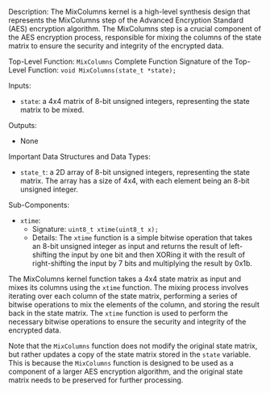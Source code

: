 Description:
The MixColumns kernel is a high-level synthesis design that represents the MixColumns step of the Advanced Encryption Standard (AES) encryption algorithm. The MixColumns step is a crucial component of the AES encryption process, responsible for mixing the columns of the state matrix to ensure the security and integrity of the encrypted data.

Top-Level Function: `MixColumns`
Complete Function Signature of the Top-Level Function: `void MixColumns(state_t *state);`

Inputs:
- `state`: a 4x4 matrix of 8-bit unsigned integers, representing the state matrix to be mixed.

Outputs:
- None

Important Data Structures and Data Types:
- `state_t`: a 2D array of 8-bit unsigned integers, representing the state matrix. The array has a size of 4x4, with each element being an 8-bit unsigned integer.

Sub-Components:
- `xtime`:
    - Signature: `uint8_t xtime(uint8_t x);`
    - Details: The `xtime` function is a simple bitwise operation that takes an 8-bit unsigned integer as input and returns the result of left-shifting the input by one bit and then XORing it with the result of right-shifting the input by 7 bits and multiplying the result by 0x1b.

The MixColumns kernel function takes a 4x4 state matrix as input and mixes its columns using the `xtime` function. The mixing process involves iterating over each column of the state matrix, performing a series of bitwise operations to mix the elements of the column, and storing the result back in the state matrix. The `xtime` function is used to perform the necessary bitwise operations to ensure the security and integrity of the encrypted data.

Note that the `MixColumns` function does not modify the original state matrix, but rather updates a copy of the state matrix stored in the `state` variable. This is because the `MixColumns` function is designed to be used as a component of a larger AES encryption algorithm, and the original state matrix needs to be preserved for further processing.